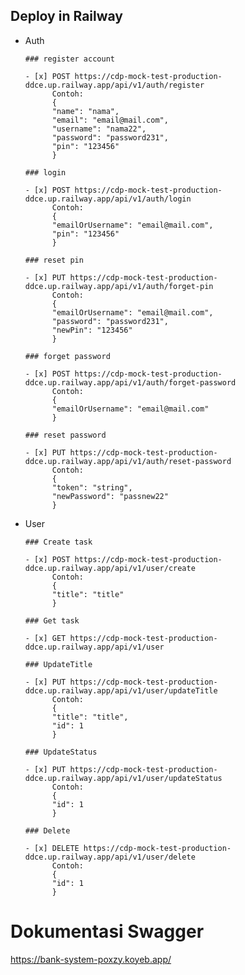 ## Deploy in Railway

-   Auth

        ### register account

        - [x] POST https://cdp-mock-test-production-ddce.up.railway.app/api/v1/auth/register
              Contoh:
              {
              "name": "nama",
              "email": "email@mail.com",
              "username": "nama22",
              "password": "password231",
              "pin": "123456"
              }

        ### login

        - [x] POST https://cdp-mock-test-production-ddce.up.railway.app/api/v1/auth/login
              Contoh:
              {
              "emailOrUsername": "email@mail.com",
              "pin": "123456"
              }

        ### reset pin

        - [x] PUT https://cdp-mock-test-production-ddce.up.railway.app/api/v1/auth/forget-pin
              Contoh:
              {
              "emailOrUsername": "email@mail.com",
              "password": "password231",
              "newPin": "123456"
              }

        ### forget password

        - [x] POST https://cdp-mock-test-production-ddce.up.railway.app/api/v1/auth/forget-password
              Contoh:
              {
              "emailOrUsername": "email@mail.com"
              }

        ### reset password

        - [x] PUT https://cdp-mock-test-production-ddce.up.railway.app/api/v1/auth/reset-password
              Contoh:
              {
              "token": "string",
              "newPassword": "passnew22"
              }

-   User

        ### Create task

        - [x] POST https://cdp-mock-test-production-ddce.up.railway.app/api/v1/user/create
              Contoh:
              {
              "title": "title"
              }

        ### Get task

        - [x] GET https://cdp-mock-test-production-ddce.up.railway.app/api/v1/user

        ### UpdateTitle

        - [x] PUT https://cdp-mock-test-production-ddce.up.railway.app/api/v1/user/updateTitle
              Contoh:
              {
              "title": "title",
              "id": 1
              }

        ### UpdateStatus

        - [x] PUT https://cdp-mock-test-production-ddce.up.railway.app/api/v1/user/updateStatus
              Contoh:
              {
              "id": 1
              }

        ### Delete

        - [x] DELETE https://cdp-mock-test-production-ddce.up.railway.app/api/v1/user/delete
              Contoh:
              {
              "id": 1
              }

# Dokumentasi Swagger

https://bank-system-poxzy.koyeb.app/